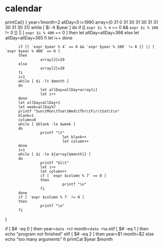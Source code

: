 # calendar
printCal()
{
          year=$1
          month=$2
          allDay=0
          i=1990
          array=(0 31 0 31 30 31 30 31 31 30 31 30 31)
          while [ $i -lt $year ]
          do
                    if [[ `expr $i % 4` == 0 && `expr $i % 100` != 0 ]] || [ `expr $i % 400` == 0 ]
                    then
                              let allDay=allDay+366
                    else
                              let allDay=allDay+365
                    fi
                    let i++
          done

          if [[ `expr $year % 4` == 0 && `expr $year % 100` != 0 ]] || [ `expr $year % 400` == 0 ]
          then
                    array[2]=29
          else
                    array[2]=28
          fi
          i=1
          while [ $i -lt $month ]
          do
                    let allDay=allDay+array[i]
                    let i++
          done
          let allDay=allDay+1
          let week=allDay%7
          printf "Sun\tMon\tTue\tWed\tThr\tFir\tSat\t\n"
          blank=1
          column=0
          while [ $blank -le $week ]
          do
                    printf "\t"
                              let blank++
                              let column++
          done
          i=1
          while [ $i -le ${array[$month]} ]
          do
                    printf "$i\t"
                    let i++
                    let column++
                    if [ `expr $column % 7` == 0 ]
                    then
                              printf "\n"
                    fi
          done
          if [ `expr $column % 7` != 0 ]
          then     
                    printf "\n"
          fi

}

if [ $# -eq 0 ]
then
     year=`date +%Y`
     month=`date +%m`
elif [ $# -eq 1 ]
then
     echo "program not finished"
elif [ $# -eq 2 ]
then
     year=$1
     month=$2
else
     echo "too many arguments"
fi
printCal $year $month
